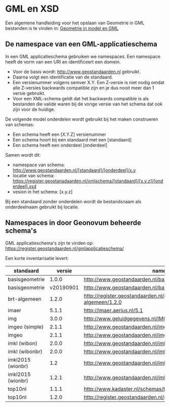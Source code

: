 # GML en XSD

Een algemene handleiding voor het opslaan van Geometrie in GML bestanden is te
vinden in: [Geometrie in model en GML](https://geonovum.github.io/gimeg/)

## De namespace van een GML-applicatieschema

In een GML applicatieschema gebruiken we namespaces. Een namespace heeft de vorm
van een URI en identificeert een domein.

- Voor de basis wordt: http://www.geostandaarden.nl gebruikt.
- Daarna volgt een identificatie van de standaard.
- Een versienummer volgens semver X.Y. Een Z-versie is niet nodig omdat alle Z-versies
  backwards compatible zijn en je dus nooit meer dan 1 versie gebruikt.
- Voor een XML-schema geldt dat het backwards compatible is als bestanden die valide
  waren bij de vorige versie van het schema dat ook zijn voor de huidige.

De volgende model onderdelen wordt gebruikt bij het maken construeren van schemas:

- Een schema heeft een [X.Y.Z] versienummer
- Een schema hoort bij een standaard met een [standaard]
- Een schema heeft een onderdeel [onderdeel]

Samen wordt dit:

- namespace van schema: http://www.geostandaarden.nl/[standaard]/[onderdeel]/x.y
- locatie van schema: https://register.geostanadaarden.nl/xmlschema/[standaard]/[x.y.z]/[onderdeel].xsd
- vesion in het schema: [x.y.z]

Bij een standaard zonder onderdelen wordt de bestandsnaam als onderdeelnaam gebruikt bij locatie.

## Namespaces in door Geonovum beheerde schema's

GML applicatieschema's zijn te vinden op: https://register.geostandaarden.nl/gmlapplicatieschema/

Een korte inventarisatie levert:

| standaard         | versie    | namespace                                                                |
| ----------------- | --------- | ------------------------------------------------------------------------ |
| basisgeometrie    | 1.0.0     | http://www.geostandaarden.nl/basisgeometrie/1.0                          |
| basisgeometrie    | v20190901 | http://www.geostandaarden.nl/basisgeometrie/v20190901                    |
| brt-algemeen      | 1.2.0     | http://register.geostandaarden.nl/gmlapplicatieschema/brt-algemeen/1.2.0 |
| imaer             | 5.1.1     | http://imaer.aerius.nl/5.1                                               |
| img               | 3.0.0     | http://www.geluidgegevens.nl/IMGeluid/3.0                                |
| imgeo (simple)    | 2.1.1     | http://www.geostandaarden.nl/imgeo/2.1/simple/gml31                      |
| imgeo             | 2.1.1     | http://www.geostandaarden.nl/imgeo/2.1                                   |
| imkl (wibon)      | 2.0.0     | http://www.geostandaarden.nl/imkl/wibon                                  |
| imkl (wibonbr)    | 2.0.0     | http://www.geostandaarden.nl/imkl/wibonbr                                |
| imkl2015 (wionbr) | 1.2       | http://www.geostandaarden.nl/imkl/2015/wionbr/1.2                        |
| imkl2015 (wionbr) | 1.2.1     | http://www.geostandaarden.nl/imkl/2015/wionbr/1.2                        |
| top10nl           | 1.1.1     | http://www.kadaster.nl/schemas/top10nl/v20120116                         |
| top10nl           | 1.2.0     | http://register.geostandaarden.nl/gmlapplicatieschema/top10nl/1.2.0      |

